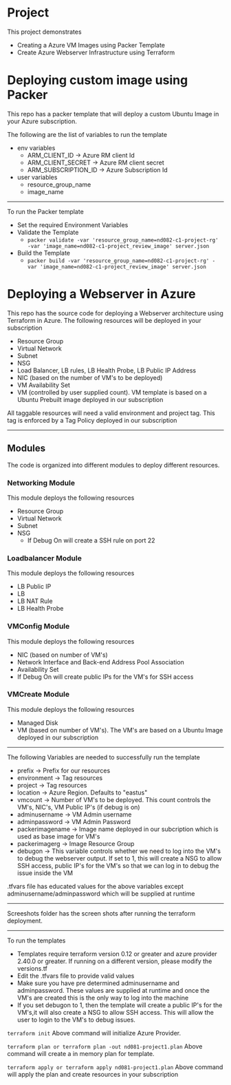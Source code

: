 # Project
This project demonstrates
- Creating a Azure VM Images using Packer Template
- Create Azure Webserver Infrastructure using Terraform


# Deploying custom image using Packer
This repo has a packer template that will deploy a custom Ubuntu Image in your Azure subscription.

The following are the list of variables to run the template
- env variables
  - ARM_CLIENT_ID -> Azure RM client Id
  - ARM_CLIENT_SECRET -> Azure RM client secret
  - ARM_SUBSCRIPTION_ID -> Azure Subscription Id
- user variables
  - resource_group_name
  - image_name

---
To run the Packer template
- Set the required Environment Variables
- Validate the Template
  - `packer validate -var 'resource_group_name=nd082-c1-project-rg' -var 'image_name=nd082-c1-project_review_image' server.json`
- Build the Template
  - `packer build -var 'resource_group_name=nd082-c1-project-rg' -var 'image_name=nd082-c1-project_review_image' server.json`

# Deploying a Webserver in Azure

This repo has the source code for deploying a Webserver architecture using Terraform in Azure. The following resources will be deployed in your subscription
- Resource Group
- Virtual Network
- Subnet
- NSG
- Load Balancer, LB rules, LB Health Probe, LB Public IP Address
- NIC (based on the number of VM's to be deployed)
- VM Availability Set
- VM (controlled by user supplied count). VM template is based on a Ubuntu Prebuilt image deployed in our subscription

All taggable resources will need a valid environment and project tag. This tag is enforced by a Tag Policy deployed in our subscription

---
## Modules
The code is organized into different modules to deploy different resources.

### Networking Module
This module deploys the following resources
- Resource Group
- Virtual Network
- Subnet
- NSG
  - If Debug On will create a SSH rule on port 22

### Loadbalancer Module
This module deploys the following resources
- LB Public IP
- LB 
- LB NAT Rule
- LB Health Probe

### VMConfig Module
This module deploys the following resources
- NIC (based on number of VM's)
- Network Interface and Back-end Address Pool Association
- Availability Set
- If Debug On will create public IPs for the VM's for SSH access

### VMCreate Module
This module deploys the following resources
- Managed Disk
- VM (based on number of VM's). The VM's are based on a Ubuntu Image deployed in our subscription

---
The following Variables are needed to successfully run the template
- prefix -> Prefix for our resources
- environment -> Tag resources
- project -> Tag resources
- location -> Azure Region. Defaults to "eastus"
- vmcount -> Number of VM's to be deployed. This count controls the VM's, NIC's, VM Public IP's (if debug is on)
- adminusername -> VM Admin username
- adminpassword -> VM Admin Password
- packerimagename -> Image name deployed in our subcription which is used as base image for VM's
- packerimagerg -> Image Resource Group
- debugon -> This variable controls whether we need to log into the VM's to debug the webserver output. If set to 1, this will create a NSG to allow SSH access, public IP's for the VM's so that we can log in to debug the issue inside the VM

.tfvars file has educated values for the above variables except adminusername/adminpassword which will be supplied at runtime

---
Screeshots folder has the screen shots after running the terraform deployment.

---
To run the templates
- Templates require terraform version 0.12 or greater and azure provider 2.40.0 or greater. If running on a different version, please modify the versions.tf
- Edit the .tfvars file to provide valid values
- Make sure you have pre determined adminusername and adminpassword. These values are supplied at runtime and once the VM's are created this is the only way to log into the machine
- If you set debugon to 1, then the template will create a public IP's for the VM's,it will also create a NSG to allow SSH access. This will allow the user to login to the VM's to debug issues. 

`terraform init`
  Above command will initialize Azure Provider. 

`terraform plan or terraform plan -out nd081-project1.plan`
  Above command will create a in memory plan for template.

`terraform apply or terraform apply nd081-project1.plan`
  Above command will apply the plan and create resources in your subscription